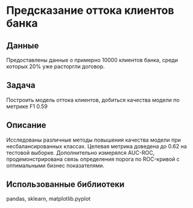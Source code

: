 # Предсказание оттока клиентов банка
## Данные
Предоставлены данные о примерно 10000 клиентов банка, среди которых 20% уже расторгли договор. 
## Задача
Построить модель оттока клиентов, добиться качества модели по метрике F1 0.59
## Описание
Исследованы различные методы повышения качества модели при несбалансированных классах. Целевая метрика доведена до 0.62 на тестовой выборке. Дополнительно измерялся AUC-ROC, продемонстрирована связь определения порога по ROC-кривой с оптимальными бизнес показателями. 
## Использованные библиотеки
pandas, sklearn, matplotlib.pyplot
